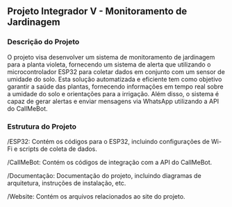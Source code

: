 ## Projeto Integrador V - Monitoramento de Jardinagem

### Descrição do Projeto 
O projeto visa desenvolver um sistema de monitoramento de jardinagem para a planta violeta, fornecendo um sistema de alerta que utilizando o microcontrolador ESP32 para coletar dados em conjunto com um sensor de umidade do solo. Esta solução automatizada e eficiente tem como objetivo garantir a saúde das plantas, fornecendo informações em tempo real sobre a umidade do solo e orientações para a irrigação. Além disso, o sistema é capaz de gerar alertas e enviar mensagens via WhatsApp utilizando a API do CallMeBot. 

### Estrutura do Projeto
/ESP32: Contém os códigos para o ESP32, incluindo configurações de Wi-Fi e scripts de coleta de dados.

/CallMeBot: Contém os códigos de integração com a API do CallMeBot.

/Documentação: Documentação do projeto, incluindo diagramas de arquitetura, instruções de instalação, etc.

/Website: Contém os arquivos relacionados ao site do projeto.
